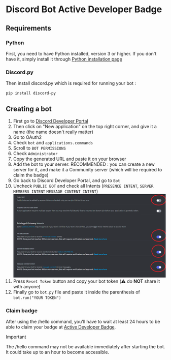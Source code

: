 # Discord Bot Active Developer Badge 

## Requirements

### Python

First, you need to have Python installed, version 3 or higher. If you don't have it, simply install it through [Python installation page](https://www.python.org/downloads/)


### Discord.py
Then install discord.py which is required for running your bot :

```
pip install discord-py
```

## Creating a bot 

1) First go to [Discord Developer Portal](https://discord.com/developers/applications)
2) Then click on "New application" on the top right corner, and give it a name (the name doesn't really matter)
3)  Go to OAuth2
4) Check `bot` and `applications.commands`
5) Scroll to `BOT PERMISSIONS`
6) Check `Administrator`
7) Copy the generated URL and paste it on your browser
8) Add the bot to your server. RECOMMENDED : you can create a new server for it, and make it a Community server (which will be required to claim the badge)
9) Go back to Discord Developer Portal, and go to `Bot`
10) Uncheck `PUBLIC BOT` and check all Intents (`PRESENCE INTENT`, `SERVER MEMBERS INTENT` `MESSAGE CONTENT INTENT`)
![intents to check](screens/intents.png)
11) Press `Reset Token` button and copy your bot token (⚠️ do **NOT** share it with anyone)
12) Finally go to `bot.py` file and paste it inside the parenthesis of `bot.run("YOUR TOKEN")`

### Claim badge
After using the /hello command, you'll have to wait at least 24 hours to be able to claim your badge at [Active Developer Badge](https://discord.com/developers/active-developer).

> [!IMPORTANT]
> The /hello command may not be available immediately after starting the bot. It could take up to an hour to become accessible.
